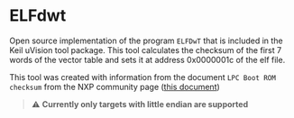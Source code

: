 # ELFdwt
Open source implementation of the program `ELFDwT` that is included in the Keil uVision tool package. This tool calculates the checksum of the first 7 words of the vector table and sets it at address 0x0000001c of the elf file.

This tool was created with information from the document `LPC Boot ROM checksum` from the NXP community page ([this document](https://community.nxp.com/pwmxy87654/attachments/pwmxy87654/lpc%40tkb/163/1/LPC%20Boot%20ROM%20checksum.pdf))

> :warning: **Currently only targets with little endian are supported**
